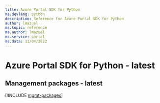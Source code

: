 ```yaml
---
title: Azure Portal SDK for Python
ms.devlang: python
description: Reference for Azure Portal SDK for Python
author: lmazuel
ms.topic: reference
ms.author: lmazuel
ms.service: portal
ms.data: 11/04/2022
---
```

# Azure Portal SDK for Python - latest

## Management packages - latest
[!INCLUDE [mgmt-packages](portal-mgmt-index.md)]
